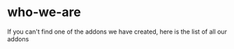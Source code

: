 # who-we-are
If you can't find one of the addons we have created, here is the list of all our addons

